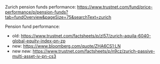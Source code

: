 Zurich pension funds performance:
https://www.trustnet.com/fund/price-performance/p/pension-funds?tab=fundOverview&pageSize=75&searchText=zurich

Pension fund performance:
- old: https://www.trustnet.com/factsheets/p/zl57/zurich-aquila-6040-global-equity-index-pn-zp
- new: https://www.bloomberg.com/quote/ZHA6CS1:LN
- new new: https://www.trustnet.com/factsheets/p/n9cz/zurich-passive-multi-asset-iv-pn-cs3
